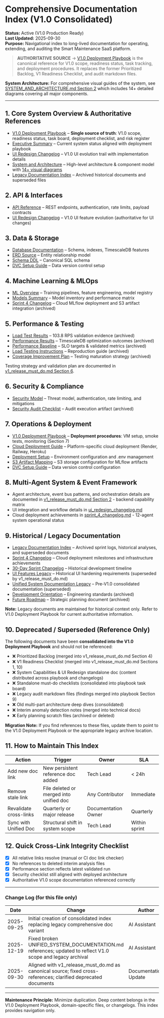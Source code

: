 # Comprehensive Documentation Index (V1.0 Consolidated)

**Status:** Active (V1.0 Production Ready)  
**Last Updated:** 2025-09-30  
**Purpose:** Navigational index to long-lived documentation for operating, extending, and auditing the Smart Maintenance SaaS platform.

> **AUTHORITATIVE SOURCE** → [V1.0 Deployment Playbook](./v1_release_must_do.md) is the canonical reference for V1.0 scope, readiness status, task tracking, and deployment procedures. It replaces the former Prioritized Backlog, V1 Readiness Checklist, and audit markdown files.

**System Architecture:** For comprehensive visual guides of the system, see [SYSTEM_AND_ARCHITECTURE.md Section 2](./SYSTEM_AND_ARCHITECTURE.md#2-system-architecture-visualizations) which includes 14+ detailed diagrams covering all major components.

---
## 1. Core System Overview & Authoritative References
- [V1.0 Deployment Playbook](./v1_release_must_do.md) – **Single source of truth**: V1.0 scope, readiness status, task board, deployment checklist, and risk register
- [Executive Summary](./EXECUTIVE_SUMMARY.md) – Current system status aligned with deployment playbook
- [UI Redesign Changelog](./ui_redesign_changelog.md) – V1.0 UI evolution trail with implementation details
- [System and Architecture](./SYSTEM_AND_ARCHITECTURE.md) – High-level architecture & component model with [14+ visual diagrams](./SYSTEM_AND_ARCHITECTURE.md#2-system-architecture-visualizations)
- [Legacy Documentation Index](./legacy/INDEX.md) – Archived historical documents and superseded files

## 2. API & Interfaces
- [API Reference](./api.md) – REST endpoints, authentication, rate limits, payload contracts
- [UI Redesign Changelog](./ui_redesign_changelog.md) – V1.0 UI feature evolution (authoritative for UI changes)

## 3. Data & Storage
- [Database Documentation](./db/README.md) – Schema, indexes, TimescaleDB features
- [ERD Source](./db/erd.dbml) – Entity relationship model
- [Schema DDL](./db/schema.sql) – Canonical SQL schema
- [DVC Setup Guide](./DVC_SETUP_GUIDE.md) – Data version control setup

## 4. Machine Learning & MLOps
- [ML Overview](./ml/README.md) – Training pipelines, feature engineering, model registry
- [Models Summary](./MODELS_SUMMARY.md) – Model inventory and performance matrix
- [Sprint 4 Changelog](./legacy/sprint_4_changelog.md) – Cloud MLflow deployment and S3 artifact integration (archived)

## 5. Performance & Testing
- [Load Test Results](./legacy/DAY_17_LOAD_TEST_REPORT.md) – 103.8 RPS validation evidence (archived)
- [Performance Results](./legacy/DAY_18_PERFORMANCE_RESULTS.md) – TimescaleDB optimization outcomes (archived)
- [Performance Baseline](./legacy/PERFORMANCE_BASELINE.md) – SLO targets & validated metrics (archived)
- [Load Testing Instructions](./legacy/LOAD_TESTING_INSTRUCTIONS.md) – Reproduction guide (archived)
- [Coverage Improvement Plan](./legacy/COVERAGE_IMPROVEMENT_PLAN.md) – Testing maturation strategy (archived)

Testing strategy and validation plan are documented in [v1_release_must_do.md Section 6](./v1_release_must_do.md).

## 6. Security & Compliance
- [Security Model](./SECURITY.md) – Threat model, authentication, rate limiting, and mitigations
- [Security Audit Checklist](./legacy/SECURITY_AUDIT_CHECKLIST.md) – Audit execution artifact (archived)

## 7. Operations & Deployment
- [V1.0 Deployment Playbook](./v1_release_must_do.md) – **Deployment procedures**: VM setup, smoke tests, monitoring (Section 7)
- [Cloud Deployment Guide](./CLOUD_DEPLOYMENT_GUIDE.md) – Platform-specific cloud deployment (Render, Railway, Heroku)
- [Deployment Setup](./DEPLOYMENT_SETUP.md) – Environment configuration and .env management
- [S3 Artifact Mapping](./S3_ARTIFACT_MAPPING.md) – S3 storage configuration for MLflow artifacts
- [DVC Setup Guide](./DVC_SETUP_GUIDE.md) – Data version control configuration

## 8. Multi-Agent System & Event Framework
- Agent architecture, event bus patterns, and orchestration details are documented in [v1_release_must_do.md Section 2](./v1_release_must_do.md) - backend capability matrix
- UI integration and workflow details in [ui_redesign_changelog.md](./ui_redesign_changelog.md)
- Cloud deployment achievements in [sprint_4_changelog.md](./legacy/sprint_4_changelog.md) - 12-agent system operational status

## 9. Historical / Legacy Documentation
- [Legacy Documentation Index](./legacy/INDEX.md) – Archived sprint logs, historical analyses, and superseded documents
- [Sprint 4 Changelog](./legacy/sprint_4_changelog.md) – Cloud deployment milestones and infrastructure achievements
- [30-Day Sprint Changelog](./legacy/30-day-sprint-changelog.md) – Historical development timeline
- [UI Features Legacy](./legacy/UI_FEATURES_LEGACY.md) – Historical UI hardening requirements (superseded by v1_release_must_do.md)
- [Unified System Documentation Legacy](./legacy/UNIFIED_SYSTEM_DOCUMENTATION_LEGACY_UI.md) – Pre-V1.0 consolidated documentation (superseded)
- [Development Orientation](./legacy/DEVELOPMENT_ORIENTATION.md) – Engineering standards (archived)
- [Future Roadmap](./legacy/FUTURE_ROADMAP.md) – Strategic planning document (archived)

**Note:** Legacy documents are maintained for historical context only. Refer to V1.0 Deployment Playbook for current authoritative information.

## 10. Deprecated / Superseded (Reference Only)
The following documents have been **consolidated into the V1.0 Deployment Playbook** and should not be referenced:
- ❌ Prioritized Backlog (merged into v1_release_must_do.md Section 4)
- ❌ V1 Readiness Checklist (merged into v1_release_must_do.md Sections 1, 10)
- ❌ System Capabilities & UI Redesign standalone doc (content distributed across playbook and changelogs)
- ❌ Standalone must-do checklists (consolidated into playbook task board)
- ❌ Legacy audit markdown files (findings merged into playbook Section 9)
- ❌ Old multi-part architecture deep dives (consolidated)
- ❌ Interim anomaly detection notes (merged into technical docs)
- ❌ Early planning scratch files (archived or deleted)

**Migration Note:** If you find references to these files, update them to point to the V1.0 Deployment Playbook or the appropriate legacy archive location.

## 11. How to Maintain This Index
| Action | Trigger | Owner | SLA |
|--------|--------|-------|-----|
| Add new doc link | New persistent reference doc added | Tech Lead | < 24h |
| Remove stale link | File deleted or merged into unified doc | Any Contributor | Immediate |
| Revalidate cross-links | Quarterly or major release | Documentation Owner | Quarterly |
| Sync with Unified Doc | Structural shift in system scope | Tech Lead | Within sprint |

## 12. Quick Cross-Link Integrity Checklist
- [x] All relative links resolve (manual or CI doc link checker)
- [x] No references to deleted interim analysis files
- [x] Performance section reflects latest validated run
- [x] Security checklist still aligned with deployed architecture
- [x] Authoritative V1.0 scope documentation referenced correctly

---
### Change Log (for this file only)
| Date | Change | Author |
|------|--------|--------|
| 2025-09-25 | Initial creation of consolidated index replacing legacy comprehensive doc variant | AI Assistant |
| 2025-12-19 | Fixed broken UNIFIED_SYSTEM_DOCUMENTATION.md references; updated to reflect V1.0 scope and legacy archival | AI Assistant |
| 2025-09-30 | Aligned with v1_release_must_do.md as canonical source; fixed cross-references; clarified deprecated documents | Documentation Update |

---
**Maintenance Principle:** Minimize duplication. Deep content belongs in the V1.0 Deployment Playbook, domain-specific files, or changelogs. This index provides navigation only.

